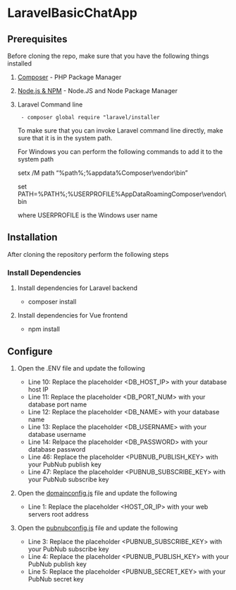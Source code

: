 # LaravelBasicChatApp

## Prerequisites

Before cloning the repo, make sure that you have the following things installed

1. [Composer](https://getcomposer.org/) - PHP Package Manager

2. [Node.js & NPM](https://nodejs.org/en/) - Node.JS and Node Package Manager

3. Laravel Command line

        - composer global require "laravel/installer
    
    To make sure that you can invoke Laravel command line directly, make sure that it is in the system path.
    
    For Windows you can perform the following commands to add it to the system path
    
    setx /M path “%path%;%appdata%Composer\vendor\bin”
    
    set PATH=%PATH%;%USERPROFILE%AppDataRoamingComposer\vendor\bin
    
    where USERPROFILE is the Windows user name
    

## Installation

After cloning the repository perform the following steps

### Install Dependencies

1. Install dependencies for Laravel backend

    -   composer install
    
2. Install dependencies for Vue frontend

    -   npm install
    
## Configure 

1. Open the .ENV file and update the following

    -   Line 10: Replace the placeholder <DB_HOST_IP> with your database host IP
    -   Line 11: Replace the placeholder <DB_PORT_NUM> with your database port name
    -   Line 12: Replace the placeholder <DB_NAME> with your database name
    -   Line 13: Replace the placeholder <DB_USERNAME> with your database username
    -   Line 14: Relpace the placeholder <DB_PASSWORD> with your database password
    -   Line 46: Replace the placeholder <PUBNUB_PUBLISH_KEY> with your PubNub publish key
    -   Line 47: Replace the placeholder <PUBNUB_SUBSCRIBE_KEY> with your PubNub subscribe key
    
2. Open the [domainconfig.js](resources/js/domainconfig.js) file and update the following

    -   Line 1: Replace the placeholder <HOST_OR_IP> with your web servers root address
    
3. Open the [pubnubconfig.js](resources/js/pubnubconfig.js) file and update the following

    -   Line 3: Replace the placeholder <PUBNUB_SUBSCRIBE_KEY> with your PubNub subscribe key
    -   Line 4: Replace the placeholder <PUBNUB_PUBLISH_KEY> with your PubNub publish key
    -   Line 5: Replace the placeholder <PUBNUB_SECRET_KEY> with your PubNub secret key
     
